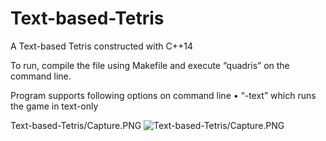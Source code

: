 # Text-based-Tetris
A Text-based Tetris constructed with C++14
 
To run, compile the file using Makefile and execute “quadris” on the command line.

Program supports following options on command line
•	“-text” which runs the game in text-only

Text-based-Tetris/Capture.PNG 
![ Text-based-Tetris/Capture.PNG ](Text-based-Tetris/Capture.PNG)
 
